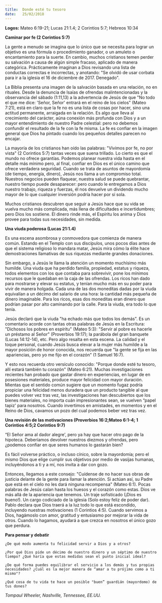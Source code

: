 ```yaml
---
title:  Donde esté tu tesoro
date:   25/02/2018
---
```


**Logos:** Mateo 6:19-21; Lucas 21:1.4; 2 Corintios 5:7; Hebreos 10:34 

**Caminar por fe (2 Corintios 5:7)** 

La gente a menudo se imagina que lo único que se necesita para lograr un objetivo es una fórmula o procedimiento ganador, o un amuleto o encantamiento para la suerte. En cambio, muchos cristianos temen perder su salvación a causa de algún simple fracaso, aplicado de manera categórica. Prácticamente imaginan a Dios revisando una lista de conductas correctas e incorrectas, y anotando: "Se olvidó de usar corbata para ir a la iglesia el 16 de diciembre de 2017. Denegado". 

La Biblia presenta una imagen de la salvación basada en una relación, no en rituales. Desde la denuncia de Isaías de ofrendas malintencionadas y la observancia del sábado (1:11,13) a la advertencia de Jesús de que "No todo el que me dice: 'Señor, Señor' entrará en el reino de los cielos" (Mateo 7:21), está en claro que la fe no es una lista de cosas por hacer, sino una actitud permanente, arraigada en la relación. Es algo que lleva al crecimiento del carácter, aúna conexión más profunda con Dios y a un mayor entendimiento de nuestro Padre celestial: pero no debemos confundir el resultado de la fe con la fe misma. La fe es confiar en la imagen general que Dios ha pintado cuando los pequeños detalles parecen no encajar. 

La mayoría de los cristianos han oído las palabras: "Vivimos por fe, no por vista" (2 Corintios 5:7) tantas veces que suena trillado. Lo cierto es que el mundo no ofrece garantías. Podemos planear nuestra vida hasta en el detalle más mínimo pero, al final, confiar en Dios es el único camino que ofrece verdadera seguridad. Cuando se trata de asuntos de mayordomía (de tiempo, energía, dinero), Jesús nos llama a un compromiso total. Nuestros negocios pueden flaquear, nuestra salud se puede quebrantar, nuestro tiempo puede desaparecer: pero cuando le entregamos a Dios nuestro trabajo, riqueza y fuerzas, él nos devuelve un dividendo mucho mayor de lo que cualquier inversión podría hacer por sí sola. 

Muchos cristianos descubren que seguir a Jesús hace que su vida se vuelva mucho más complicada, más llena de dificultades e incertidumbres; pero Dios los sostiene. El dinero rinde más, el Espíritu los anima y Dios provee para todas sus necesidades, sin medida. 

**Una viuda poderosa (Lucas 21:1.4)**

Es una escena asombrosa y conmovedora que comienza de manera común. Estando en el Templo con sus discípulos, unos pocos días antes de que el sistema religioso lo mandara matar, Jesús mira cómo la élite hace demostraciones llamativas de sus riquezas mediante grandes donaciones. 

Sin embargo, a Jesús le llama la atención un momento muchísimo más humilde. Una viuda que ha perdido familia, propiedad, estatus y riqueza, todos elementos con los que contaba para sobrevivir, pone los mínimos recursos que le quedaban en la caja de las ofrendas. Los ricos han dado para mostrarse y elevar su estatus, y tenían mucho más en su poder para vivir de manera holgada. Cada una de las dos moneditas dadas por la viuda equivalían a un décimo del salario de una hora: la cantidad más pequeña de dinero imaginable. Para los ricos, esas dos moneditas eran dinero que podrían pasar por alto caminando por la calle. Para la viuda, era todo lo que tenía. 

Jesús declaró que la viuda "ha echado más que todos los demás". Es un comentario acorde con tantas otras palabras de Jesús en la Escritura: "Dichosos los pobres en espíritu" (Mateo 5:3): "Servir al pobre es hacerle un préstamo al Señor" (Proverbios 19:17); la parábola del gran banquete (Lucas 14:12-14), etc. Pero algo resalta en esta escena. La calidad y el toque personal, cuando Jesús busca elevar a la mujer más humilde a la mayor posición de honor conocida, nos recuerda que "la gente se fija en las apariencias, pero yo me fijo en el corazón" (1 Samuel 16:7). 

Y esto nos recuerda otro versículo conocido: "Porque donde esté tu tesoro, allí estará también tu corazón" (Mateo 6:21). Muchas investigaciones recientes han probado que gastar dinero en experiencias, en lugar de en posesiones materiales, produce mayor felicidad con mayor duración. Mientas que el sentido común sugiere que un momento fugaz podría propiciar una felicidad menos duradera que un producto tangible al que puedes volver vez tras vez, las investigaciones han descubiertos que los bienes materiales, no importa cuán impresionantes sean, se vuelven “papel tapiz' para nosotros. Cuando invertimos en amistades, en momentos y en el Reino de Dios, cavamos un pozo del cual podemos beber vez tras vez. 

**Una revisión de las motivaciones (Proverbios 16:2;Mateo 6:1-4; 1 Corintios 4:5;2 Corintios 9:7)**

“El Señor ama al dador alegre', pero ya hay que hacer otro pago de la hipoteca. Deberíamos devolver nuestros diezmos y ofrendas, pero ¿podemos confiar en que seres humanos lo gastarán bien? 

Es fácil volverse práctico, o incluso cínico, sobre la mayordomía; pero el mismo Dios que elige cumplir sus objetivos por medio de vasijas humanas, incluyéndonos a ti y a mí, nos invita a dar con gozo. 

Entonces, llegamos a este consejo: "Cuídense de no hacer sus obras de justicia delante de la gente para llamar la atención. Si actúan así, su Padre que está en el cielo no les dará ninguna recompensa" (Mateo 6:1). Pocas palabras de Jesús calan hasta los huesos y el corazón como estas. Dios ve más allá de la apariencia que tenemos. Un traje sofisticado (¡Dios es bueno!). Un cargo codiciado de la iglesia (Solo estoy feliz de poder dar). Pablo declara que Dios traerá a la luz todo lo que está escondido, incluyendo nuestras motivaciones (1 Corintios 4:5). Cuando servimos a Dios, hagámoslo con amor, gratitud y entusiasmo por mejorar la vida de otros. Cuando lo hagamos, ayudará a que crezca en nosotros el único gozo que perdura. 

**Para pensar y debatir** 

`¿De qué modo aumenta tu felicidad servir a Dios y a otros?`

`¿Por qué Dios pide un décimo de nuestro dinero y un séptimo de nuestro tiempo? ¿Qué haría que estas medidas sean el punto inicial ideal?`

`¿De qué forma puedes equilibrar el servicio a los demás y tus propias necesidades? ¿Cuál es la mejor manera de “amar a tu prójimo como a ti mismo"?`

`¿Qué cosa de tu vida te hace un posible "buen” guardián (mayordomo) de tus dones?` 

_Tompaul Wheeler, Nashville, Tennessee, EE.UU._
